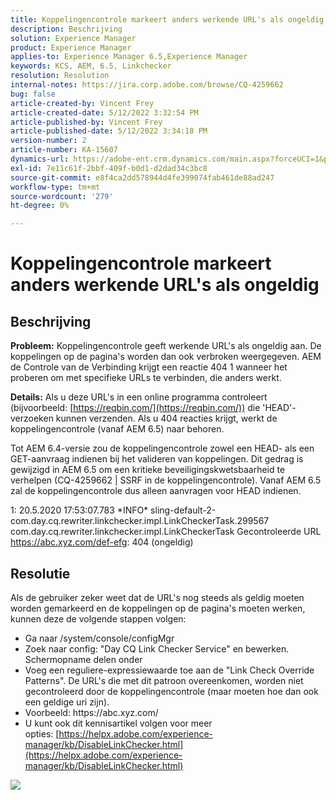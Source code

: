 ```yaml
---
title: Koppelingencontrole markeert anders werkende URL's als ongeldig
description: Beschrijving
solution: Experience Manager
product: Experience Manager
applies-to: Experience Manager 6.5,Experience Manager
keywords: KCS, AEM, 6.5, Linkchecker
resolution: Resolution
internal-notes: https://jira.corp.adobe.com/browse/CQ-4259662
bug: false
article-created-by: Vincent Frey
article-created-date: 5/12/2022 3:32:54 PM
article-published-by: Vincent Frey
article-published-date: 5/12/2022 3:34:18 PM
version-number: 2
article-number: KA-15607
dynamics-url: https://adobe-ent.crm.dynamics.com/main.aspx?forceUCI=1&pagetype=entityrecord&etn=knowledgearticle&id=1e1a4ac6-08d2-ec11-a7b5-0022480a8683
exl-id: 7e11c61f-2bbf-409f-b0d1-d2dad34c3bc8
source-git-commit: e8f4ca2dd578944d4fe399074fab461de88ad247
workflow-type: tm+mt
source-wordcount: '279'
ht-degree: 0%

---
```


# Koppelingencontrole markeert anders werkende URL&#39;s als ongeldig

## Beschrijving


<b>Probleem:</b>
Koppelingencontrole geeft werkende URL&#39;s als ongeldig aan. De koppelingen op de pagina&#39;s worden dan ook verbroken weergegeven.
AEM de Controle van de Verbinding krijgt een reactie 404 1 wanneer het proberen om met specifieke URLs te verbinden, die anders werkt.

<b>Details:</b>
Als u deze URL&#39;s in een online programma controleert (bijvoorbeeld: [https://reqbin.com/](https://reqbin.com/)) die &#39;HEAD&#39;-verzoeken kunnen verzenden. Als u 404 reacties krijgt, werkt de koppelingencontrole (vanaf AEM 6.5) naar behoren.

Tot AEM 6.4-versie zou de koppelingencontrole zowel een HEAD- als een GET-aanvraag indienen bij het valideren van koppelingen.
Dit gedrag is gewijzigd in AEM 6.5 om een kritieke beveiligingskwetsbaarheid te verhelpen (CQ-4259662 | SSRF in de koppelingencontrole).
Vanaf AEM 6.5 zal de koppelingencontrole dus alleen aanvragen voor HEAD indienen. 


1: 20.5.2020 17:53:07.783 \*INFO\* sling-default-2-com.day.cq.rewriter.linkchecker.impl.LinkCheckerTask.299567 com.day.cq.rewriter.linkchecker.impl.LinkCheckerTask Gecontroleerde URL https://abc.xyz.com/def-efg: 404 (ongeldig)


## Resolutie


Als de gebruiker zeker weet dat de URL&#39;s nog steeds als geldig moeten worden gemarkeerd en de koppelingen op de pagina&#39;s moeten werken, kunnen deze de volgende stappen volgen:

- Ga naar /system/console/configMgr
- Zoek naar config: &quot;Day CQ Link Checker Service&quot; en bewerken. Schermopname delen onder
- Voeg een reguliere-expressiewaarde toe aan de &quot;Link Check Override Patterns&quot;. De URL&#39;s die met dit patroon overeenkomen, worden niet gecontroleerd door de koppelingencontrole (maar moeten hoe dan ook een geldige uri zijn).
- Voorbeeld: https://abc\.xyz\.com/
- U kunt ook dit kennisartikel volgen voor meer opties: [https://helpx.adobe.com/experience-manager/kb/DisableLinkChecker.html](https://helpx.adobe.com/experience-manager/kb/DisableLinkChecker.html)






![](https://adobe.sharepoint.com/sites/D365EntAttachments/knowledgearticle/AEM%206-5%20-%20Link%20Checker%20marking%20otherwise%20working%20URLs%20as%20invalid_33E795C65D9EEA11A812000D3A3038A2/LinkChecker_AEM65_image.jpg)
